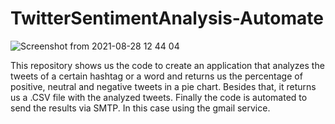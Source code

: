 # TwitterSentimentAnalysis-Automate

![Screenshot from 2021-08-28 12 44 04](https://user-images.githubusercontent.com/77750560/131233516-0c0c53ef-4492-43db-bc2f-bfe069470af1.jpeg)

This repository shows us the code to create an application that analyzes the tweets of a certain hashtag or a word and returns us the percentage of positive, neutral and negative tweets in a pie chart. Besides that, it returns us a .CSV file with the analyzed tweets.
Finally the code is automated to send the results via SMTP. In this case using the gmail service.












